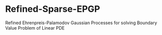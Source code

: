 # Refined-Sparse-EPGP
Refined Ehrenpreis-Palamodov Gaussian Processes for solving Boundary Value Problem of Linear PDE

